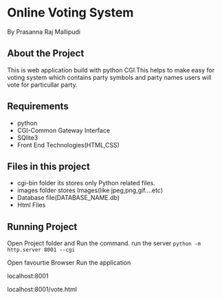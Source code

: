 # Online Voting System
By Prasanna Raj Mallipudi
## About the Project
   This is web application build with python CGI.This helps to make easy for voting system which contains party symbols and party names users will vote for particullar party.

## Requirements
  - python
  - CGI-Common Gateway Interface
  - SQlite3 
  - Front End Technologies(HTML,CSS)

## Files in this project
   - cgi-bin folder its stores only Python related files.
   - images folder stores Images(like jpeg,png,gif....etc)
   - Database file(DATABASE_NAME.db)
   - Html Files

## Running Project
   Open Project folder and Run the command.
   run the server `python -m http.server 8001 --cgi`

Open favourtie Browser Run the application
 
  localhost:8001
  
  localhost:8001/vote.html
